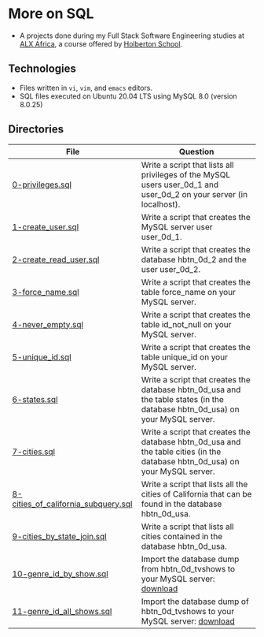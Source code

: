 # More on SQL
- A projects done during my Full Stack Software Engineering studies at [ALX Africa](https://www.alxafrica.com/software-engineering-2022/), a course offered by [Holberton School](https://www.holbertonschool.com/).

## Technologies

- Files written in ```vi```, ```vim```, and ```emacs``` editors. 
- SQL files executed on Ubuntu 20.04 LTS using MySQL 8.0 (version 8.0.25)

## Directories 

| File | Question |
| ---- | ---- |
|[0-privileges.sql](0-privileges.sql)|Write a script that lists all privileges of the MySQL users user_0d_1 and user_0d_2 on your server (in localhost).|
|[1-create_user.sql](1-create_user.sql)|Write a script that creates the MySQL server user user_0d_1.|
|[2-create_read_user.sql](2-create_read_user.sql)|Write a script that creates the database hbtn_0d_2 and the user user_0d_2.|
|[3-force_name.sql](3-force_name.sql)|Write a script that creates the table force_name on your MySQL server.|
|[4-never_empty.sql](4-never_empty.sql)|Write a script that creates the table id_not_null on your MySQL server.|
|[5-unique_id.sql](5-unique_id.sql)|Write a script that creates the table unique_id on your MySQL server.|
|[6-states.sql](6-states.sql)|Write a script that creates the database hbtn_0d_usa and the table states (in the database hbtn_0d_usa) on your MySQL server.|
|[7-cities.sql](7-cities.sql)|Write a script that creates the database hbtn_0d_usa and the table cities (in the database hbtn_0d_usa) on your MySQL server.|
|[8-cities_of_california_subquery.sql](8-cities_of_california_subquery.sql)|Write a script that lists all the cities of California that can be found in the database hbtn_0d_usa.|
|[9-cities_by_state_join.sql](9-cities_by_state_join.sql)|Write a script that lists all cities contained in the database hbtn_0d_usa.|
|[10-genre_id_by_show.sql](10-genre_id_by_show.sql)|Import the database dump from hbtn_0d_tvshows to your MySQL server: [download](https://s3.amazonaws.com/intranet-projects-files/holbertonschool-higher-level_programming+/274/hbtn_0d_tvshows.sql)|
|[11-genre_id_all_shows.sql](11-genre_id_all_shows.sql)|Import the database dump of hbtn_0d_tvshows to your MySQL server: [download](https://s3.amazonaws.com/intranet-projects-files/holbertonschool-higher-level_programming+/274/hbtn_0d_tvshows.sql)|
